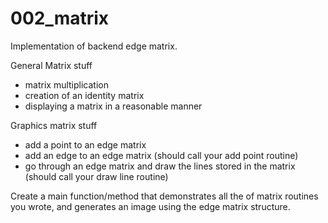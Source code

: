 # 002_matrix
Implementation of backend edge matrix.

General Matrix stuff
- matrix multiplication
- creation of an identity matrix
- displaying a matrix in a reasonable manner

Graphics matrix stuff
- add a point to an edge matrix
- add an edge to an edge matrix (should call your add point routine)
- go through an edge matrix and draw the lines stored in the matrix (should call your draw line routine)

Create a main function/method that demonstrates all the of matrix routines you wrote, and generates an image using the edge matrix structure. 
